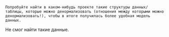 
```Попробуйте найти в каком-нибудь проекте такие структуры данных/таблицы, которые можно денормализовать (отношения между которыми можно денормализовать!), чтобы в итоге получилась более удобная модель данных.```

Не смог найти такие данные.